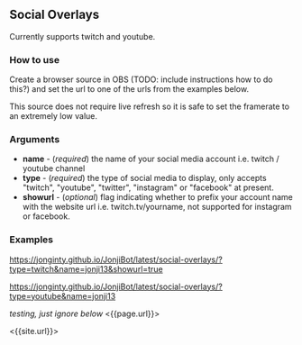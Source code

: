 ## Social Overlays
Currently supports twitch and youtube.

### How to use
Create a browser source in OBS (TODO: include instructions how to do this?) and set the url to one of the urls from the examples below.

This source does not require live refresh so it is safe to set the framerate to an extremely low value.

### Arguments

- **name** - (*required*) the name of your social media account i.e. twitch / youtube channel
- **type** - (*required*) the type of social media to display, only accepts "twitch", "youtube", "twitter", "instagram" or "facebook" at present.
- **showurl** - (*optional*) flag indicating whether to prefix your account name with the website url i.e. twitch.tv/yourname, not supported for instagram or facebook.

### Examples

<https://jonginty.github.io/JonjiBot/latest/social-overlays/?type=twitch&name=jonji13&showurl=true>

<https://jonginty.github.io/JonjiBot/latest/social-overlays/?type=youtube&name=jonji13>

*testing, just ignore below*
<{{page.url}}>


<{{site.url}}>